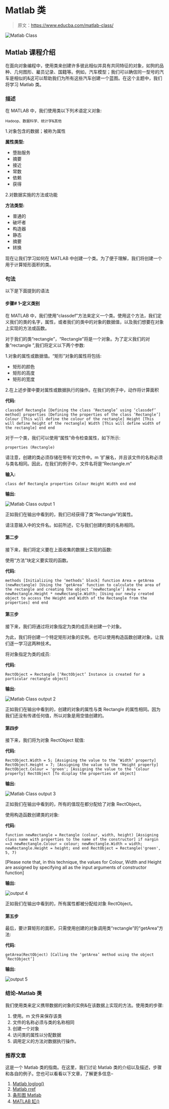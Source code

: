 # Matlab 类

> 原文：<https://www.educba.com/matlab-class/>

![Matlab Class](img/540ff5448383712df0052eeb056aa518.png)



## Matlab 课程介绍

在面向对象编程中，使用类来创建许多彼此相似并具有共同特征的对象，如狗的品种、几何图形、雇员记录、国籍等。例如，汽车模型；我们可以确信同一型号的汽车是相似的&这可以帮助我们为所有这些汽车创建一个蓝图。在这个主题中，我们将学习 Matlab 类。

### 描述

在 MATLAB 中，我们使用类以下列术语定义对象:

<small>Hadoop、数据科学、统计学&其他</small>

1.对象包含的数据；被称为属性

**属性类型:**

*   堕胎服务
*   摘要
*   接近
*   常数
*   依赖
*   获得

2.对数据实施的方法或功能

**方法类型:**

*   普通的
*   破坏者
*   构造器
*   静态
*   摘要
*   转换

现在让我们学习如何在 MATLAB 中创建一个类。为了便于理解，我们将创建一个用于计算矩形面积的类。

### 句法

以下是下面提到的语法

#### 步骤# 1–定义类别

在 MATLAB 中，我们使用“classdef”方法来定义一个类。使用这个方法，我们定义我们的类的名字，属性，或者我们的类中的对象的数据值，以及我们想要在对象上实现的方法或函数。

对于我们的类“rectangle”，“Rectangle”将是一个对象。为了定义我们的对象“rectangle ”,我们将定义以下两个参数:

1.对象的属性或数据值。“矩形”对象的属性将包括:

*   矩形的颜色
*   矩形的高度
*   矩形的宽度

2.在上述步骤中要对属性或数据执行的操作。在我们的例子中，动作将计算面积

**代码:**

`classdef Rectangle
[Defining the class ‘Rectangle’ using ‘classdef’ method] properties
[Defining the properties of the class ‘Rectangle’] Colour
[This will define the colour of the rectangle] Height
[This will define height of the rectangle] Width
[This will define width of the rectangle] end
end`

对于一个类，我们可以使用“属性”命令检查属性，如下所示:

`properties (Rectangle)`

请注意，创建的类必须存储在带有'的文件中。m '扩展名，并且该文件的名称必须与类名相同。因此，在我们的例子中，文件名将是“Rectangle.m”

**输入:**

`class def Rectangle
properties
Colour
Height
Width
end
end`

**输出:**

![Matlab Class output 1](img/d17096a976c9150a72aa27f0d3ed4dea.png)



正如我们在输出中看到的，我们已经获得了类“Rectangle”的属性。

请注意输入中的文件名。如前所述，它与我们创建的类的名称相同。

#### 第二步

接下来，我们将定义要在上面收集的数据上实现的函数:

使用“方法”块定义要实现的函数。

**代码:**

`methods
[Initializing the ‘methods’ block] function Area = getArea (newRectangle)
[Using the ‘getArea’ function to calculate the area of the rectangle and creating the object ‘newRectangle’] Area = newRectangle.Height * newRectangle.Width;
[Using our newly created object to access the Height and Width of the Rectangle from the properties] end
end`

#### 第三步

接下来，我们将通过将对象指定为类的成员来创建一个对象。

为此，我们将创建一个特定矩形对象的实例。也可以使用构造函数创建对象。让我们逐一学习这两种技术。

将对象指定为类的成员:

**代码:**

`RectObject = Rectangle
[‘RectObject’ Instance is created for a particular rectangle object]`

**输出:**

![Matlab Class output 2](img/8e2d0450571546a9d242717df8dc7aae.png)



正如我们在输出中看到的，创建的对象的属性与类 Rectangle 的属性相同。因为我们还没有传递任何值，所以对象是用空值创建的。

#### 第四步

接下来，我们将为对象 RectObject 赋值:

**代码:**

`RectObject.Width = 5;
[Assigning the value to the ‘Width’ property] RectObject.Height = 7;
[Assigning the value to the ‘Height property] RectObject.Colour = 'green';
[Assigning the value to the ‘Colour property] RectObject
[To display the properties of object]`

**输出:**

![Matlab Class output 3](img/d4c57b6bfd361c5c9723020e9b1c72fb.png)



正如我们在输出中看到的，所有的值现在都分配给了对象 RectObject。

使用构造函数创建类的对象:

**代码:**

`function newRectangle = Rectangle (colour, width, height)
[Assigning class name with properties to the name of the constructor] if nargin ==3
newRectangle.Colour = colour;
newRectangle.Width = width;
newRectangle.Height = height;
end
end
RectObject = Rectangle('green', 5, 7)`

[Please note that, in this technique, the values for Colour, Width and Height are assigned by specifying all as the input arguments of constructor function]

**输出:**

![output 4](img/bff037ca5d123d003373763957bab394.png)



正如我们在输出中看到的，所有属性都被分配给对象 RectObject。

#### 第五步

最后，要计算矩形的面积，只需使用创建的对象调用类“rectangle”的“getArea”方法:

**代码:**

`getArea(RectObject)
[Calling the ‘getArea’ method using the object ‘RectObject’]`

**输出:**

![output 5](img/d9e8178ce2c16548ec5970cd60fdb06b.png)



### 结论–Matlab 类

我们使用类来定义携带数据的对象的实例&在该数据上实现的方法。使用类的步骤:

1.  使用。m 文件来保存该类
2.  文件的名称必须与类的名称相同
3.  创建一个对象
4.  访问类的属性以分配数据
5.  调用定义的方法对数据执行操作。

### 推荐文章

这是一个 Matlab 类的指南。在这里，我们讨论 Matlab 类的介绍以及描述，步骤和各自的例子。您也可以看看以下文章，了解更多信息–

1.  [Matlab loglog()](https://www.educba.com/matlab-loglog/)
2.  [Matlab rref](https://www.educba.com/matlab-rref/)
3.  [条形图 Matlab](https://www.educba.com/bar-plot-matlab/)
4.  [MATLAB 缸()](https://www.educba.com/matlab-cylinder/)





